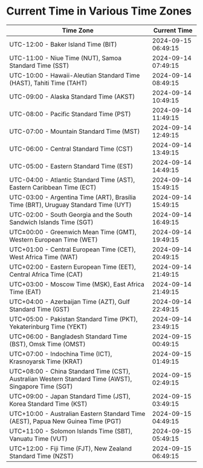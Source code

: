 # Current Time in Various Time Zones

| Time Zone | Current Time |
|-----------|--------------|
| UTC-12:00 - Baker Island Time (BIT) | 2024-09-15 06:49:15 |
| UTC-11:00 - Niue Time (NUT), Samoa Standard Time (SST) | 2024-09-14 07:49:15 |
| UTC-10:00 - Hawaii-Aleutian Standard Time (HAST), Tahiti Time (TAHT) | 2024-09-14 08:49:15 |
| UTC-09:00 - Alaska Standard Time (AKST) | 2024-09-14 10:49:15 |
| UTC-08:00 - Pacific Standard Time (PST) | 2024-09-14 11:49:15 |
| UTC-07:00 - Mountain Standard Time (MST) | 2024-09-14 12:49:15 |
| UTC-06:00 - Central Standard Time (CST) | 2024-09-14 13:49:15 |
| UTC-05:00 - Eastern Standard Time (EST) | 2024-09-14 14:49:15 |
| UTC-04:00 - Atlantic Standard Time (AST), Eastern Caribbean Time (ECT) | 2024-09-14 15:49:15 |
| UTC-03:00 - Argentina Time (ART), Brasília Time (BRT), Uruguay Standard Time (UYT) | 2024-09-14 15:49:15 |
| UTC-02:00 - South Georgia and the South Sandwich Islands Time (SGT) | 2024-09-14 16:49:15 |
| UTC±00:00 - Greenwich Mean Time (GMT), Western European Time (WET) | 2024-09-14 19:49:15 |
| UTC+01:00 - Central European Time (CET), West Africa Time (WAT) | 2024-09-14 20:49:15 |
| UTC+02:00 - Eastern European Time (EET), Central Africa Time (CAT) | 2024-09-14 21:49:15 |
| UTC+03:00 - Moscow Time (MSK), East Africa Time (EAT) | 2024-09-14 21:49:15 |
| UTC+04:00 - Azerbaijan Time (AZT), Gulf Standard Time (GST) | 2024-09-14 22:49:15 |
| UTC+05:00 - Pakistan Standard Time (PKT), Yekaterinburg Time (YEKT) | 2024-09-14 23:49:15 |
| UTC+06:00 - Bangladesh Standard Time (BST), Omsk Time (OMST) | 2024-09-15 00:49:15 |
| UTC+07:00 - Indochina Time (ICT), Krasnoyarsk Time (KRAT) | 2024-09-15 01:49:15 |
| UTC+08:00 - China Standard Time (CST), Australian Western Standard Time (AWST), Singapore Time (SGT) | 2024-09-15 02:49:15 |
| UTC+09:00 - Japan Standard Time (JST), Korea Standard Time (KST) | 2024-09-15 03:49:15 |
| UTC+10:00 - Australian Eastern Standard Time (AEST), Papua New Guinea Time (PGT) | 2024-09-15 04:49:15 |
| UTC+11:00 - Solomon Islands Time (SBT), Vanuatu Time (VUT) | 2024-09-15 05:49:15 |
| UTC+12:00 - Fiji Time (FJT), New Zealand Standard Time (NZST) | 2024-09-15 06:49:15 |
